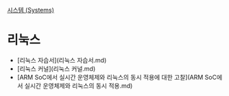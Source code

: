 [시스템 (Systems)](../index.md)
# 리눅스

- [리눅스 자습서](리눅스 자습서.md)
- [리눅스 커널](리눅스 커널.md)
- [ARM SoC에서 실시간 운영체제와 리눅스의 동시 적용에 대한 고찰](ARM SoC에서 실시간 운영체제와 리눅스의 동시 적용.md)
